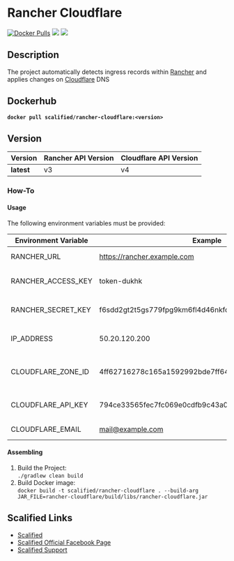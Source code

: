 # Rancher Cloudflare #

[![Docker Pulls](https://img.shields.io/docker/pulls/scalified/rancher-cloudflare.svg)](https://hub.docker.com/r/scalified/rancher-cloudflare)
[![](https://images.microbadger.com/badges/image/scalified/rancher-cloudflare.svg)](https://microbadger.com/images/scalified/rancher-cloudflare)
[![](https://images.microbadger.com/badges/version/scalified/rancher-cloudflare.svg)](https://microbadger.com/images/scalified/rancher-cloudflare)

## Description

The project automatically detects ingress records within [Rancher](https://rancher.com/) and applies changes on [Cloudflare](https://www.cloudflare.com/) DNS

## Dockerhub

**`docker pull scalified/rancher-cloudflare:<version>`**

## Version

| Version    | Rancher API Version | Cloudflare API Version |
|------------|---------------------|------------------------|
| **latest** |         v3          |            v4          |

### How-To

#### Usage

The following environment variables must be provided:

| Environment Variable | Example                                                | Description                                                                                             |
|----------------------|--------------------------------------------------------|---------------------------------------------------------------------------------------------------------|
| RANCHER_URL          | https://rancher.example.com                            | Rancher Server URL                                                                                      |
| RANCHER_ACCESS_KEY   | token-dukhk                                            | The token’s username. See [API Keys](https://rancher.com/docs/rancher/v2.x/en/user-settings/api-keys/)  |
| RANCHER_SECRET_KEY   | f6sdd2gt2t5gs779fpg9km6fl4d46nkfcnknqzjwszwb6jm4qfh48y | The token’s password. See [API Keys](https://rancher.com/docs/rancher/v2.x/en/user-settings/api-keys/)  |
| IP_ADDRESS           | 50.20.120.200                                          | IP Address to be written as A record content                                                            |
| CLOUDFLARE_ZONE_ID   | 4ff62716278c165a1592992bde7ff64d                       | Cloudflare Zone Id. See [Api Documentation](https://api.cloudflare.com/#getting-started-resource-ids)   |
| CLOUDFLARE_API_KEY   | 794ce33565fec7fc069e0cdfb9c43a0dd1221                  | Cloudflare API Key See [Api Documentation](https://api.cloudflare.com/#getting-started-resource-ids)    |
| CLOUDFLARE_EMAIL     | mail@example.com                                       | Cloudflare account email                                                                                |

#### Assembling

1. Build the Project:  
   `./gradlew clean build`
2. Build Docker image:  
   `docker build -t scalified/rancher-cloudflare . --build-arg JAR_FILE=rancher-cloudflare/build/libs/rancher-cloudflare.jar`

## Scalified Links

* [Scalified](https://www.scalified.com)
* [Scalified Official Facebook Page](https://www.facebook.com/scalified)
* <a href="mailto:info@scalified.com?subject=[Rancher Cloudflare]: Proposals And Suggestions">Scalified Support</a>
